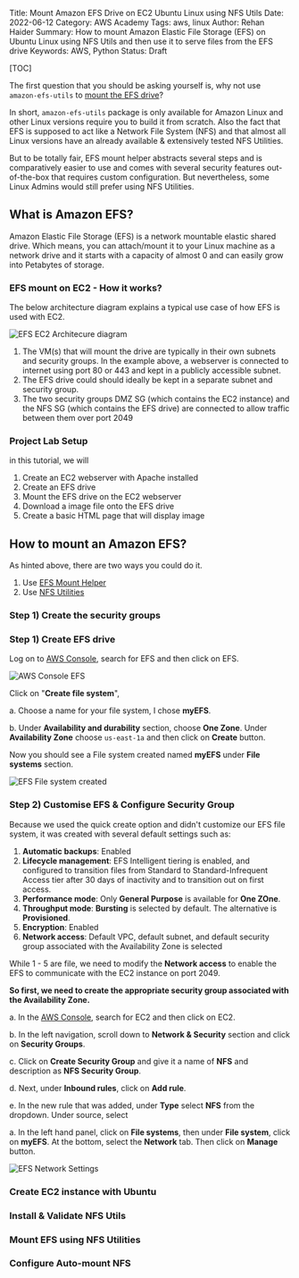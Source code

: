 Title: Mount Amazon EFS Drive on EC2 Ubuntu Linux using NFS Utils
Date: 2022-06-12
Category: AWS Academy
Tags: aws, linux
Author: Rehan Haider
Summary: How to mount Amazon Elastic File Storage (EFS) on Ubuntu Linux using NFS Utils and then use it to serve files from the EFS drive
Keywords: AWS, Python
Status: Draft

[TOC]

The first question that you should be asking yourself is, why not use `amazon-efs-utils` to [mount the EFS drive](https://docs.aws.amazon.com/efs/latest/ug/installing-amazon-efs-utils.html)?

In short, `amazon-efs-utils` package is only available for Amazon Linux and other Linux versions require you to build it from scratch. Also the fact that EFS is supposed to act like a Network File System (NFS) and that almost all Linux versions have an already available & extensively tested NFS Utilities. 

But to be totally fair, EFS mount helper abstracts several steps and is comparatively easier to use and comes with several security features out-of-the-box that requires custom configuration. But nevertheless, some Linux Admins would still prefer using NFS Utilities. 

## What is Amazon EFS?
Amazon Elastic File Storage (EFS) is a network mountable elastic shared drive. Which means, you can attach/mount it to your Linux machine as a network drive and it starts with a capacity of almost 0 and can easily grow into Petabytes of storage. 

### EFS mount on EC2 - How it works?

The below architecture diagram explains a typical use case of how EFS is used with EC2.

![EFS EC2 Architecure diagram]({static}/images/aws-academy/25000000-architecture-diagram.png)

1. The VM(s) that will mount the drive  are typically in their own subnets and security groups. In the example above, a webserver is connected to internet using port 80 or 443 and kept in a publicly accessible subnet.
2. The EFS drive could should ideally be kept in a separate subnet and security group.
3. The two security groups DMZ SG (which contains the EC2 instance) and the NFS SG (which contains the EFS drive) are connected to allow traffic between them over port 2049

### Project Lab Setup

in this tutorial, we will 

1. Create an EC2 webserver with Apache installed
2. Create an EFS drive 
3. Mount the EFS drive on the EC2 webserver
4. Download a image file onto the EFS drive
5. Create a basic HTML page that will display image

## How to mount an Amazon EFS? 

As hinted above, there are two ways you could do it. 

1. Use [EFS Mount Helper](https://docs.aws.amazon.com/efs/latest/ug/installing-amazon-efs-utils.html) 
2. Use [NFS Utilities](#mount-efs-using-nfs-utilities)

### Step 1) Create the security groups




### Step 1) Create EFS drive
Log on to [AWS Console](https://console.aws.amazon.com/), search for EFS and then click on EFS.

![AWS Console EFS]({static}/images/aws-academy/25000000-efs-console.png)

Click on "**Create file system**", 

a. Choose a name for your file system, I chose **myEFS**.

b. Under **Availability and durability** section, choose **One Zone**. Under **Availability Zone** choose `us-east-1a` and then click on **Create** button.

Now you should see a File system created named **myEFS** under **File systems** section.

![EFS File system created]({static}/images/aws-academy/25000000-efs-filesystem-created.png)

### Step 2) Customise EFS & Configure Security Group
Because we used the quick create option and didn't customize our EFS file system, it was created with several default settings such as:

1. **Automatic backups**: Enabled
2. **Lifecycle management**: EFS Intelligent tiering is enabled, and configured to transition files from Standard to Standard-Infrequent Access tier after 30 days of inactivity and to transition out on first access.
3. **Performance mode**: Only **General Purpose** is available for **One ZOne**.
4. **Throughput mode**: **Bursting** is selected by default. The alternative is **Provisioned**.
5. **Encryption**: Enabled
6. **Network access**: Default VPC, default subnet, and default security group associated with the Availability Zone is selected

While 1 - 5 are file, we need to modify the **Network access** to enable the EFS to communicate with the EC2 instance on port 2049.

**So first, we need to create the appropriate security group associated with the Availability Zone.**

a. In the [AWS Console](https://console.aws.amazon.com/), search for EC2 and then click on EC2.

b. In the left navigation, scroll down to **Network & Security** section and click on **Security Groups**.

c. Click on **Create Security Group** and give it a name of **NFS** and description as **NFS Security Group**.

d. Next, under **Inbound rules**, click on **Add rule**. 

e. In the new rule that was added, under **Type** select **NFS** from the dropdown. Under source, select 


a. In the left hand panel, click on **File systems**, then under **File system**, click on **myEFS**. At the bottom, select the **Network** tab. Then click on **Manage** button.

![EFS Network Settings]({static}/images/aws-academy/25000000-network-settings.png)



### Create EC2 instance with Ubuntu 

### Install & Validate NFS Utils

### Mount EFS using NFS Utilities

### Configure Auto-mount NFS

